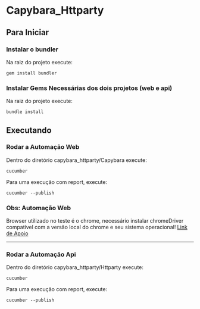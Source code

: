 # Capybara_Httparty


## Para Iniciar ##


### Instalar o bundler ###
Na raiz do projeto execute:
```shell
gem install bundler
```

### Instalar Gems Necessárias dos dois projetos (web e api)  ###
Na raiz do projeto execute:
```shell
bundle install
```

## Executando ##

### Rodar a Automação Web ###
Dentro do diretório capybara_httparty/Capybara execute:
```shell
cucumber 
```
Para uma execução com report, execute:
```shell
cucumber --publish
```

### Obs: Automação Web ###
Browser utilizado no teste é o chrome, necessário instalar chromeDriver compatível com a versão local do chrome e seu sistema operacional! [Link de Apoio](https://chromedriver.chromium.org/downloads)


______________________________________________________________________________________________________

### Rodar a Automação Api ###
Dentro do diretório capybara_httparty/Httparty execute:
```shell
cucumber 
```
Para uma execução com report, execute:
```shell
cucumber --publish
```
